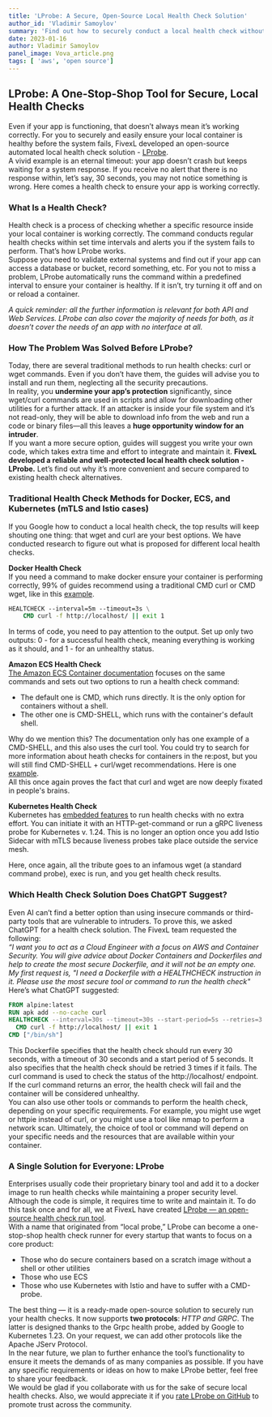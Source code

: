 ```yaml
---
title: 'LProbe: A Secure, Open-Source Local Health Check Solution'
author_id: 'Vladimir Samoylov'
summary: 'Find out how to securely conduct a local health check without wget, curl, or your proprietary code. LProbe is a reliable open-source solution.'
date: 2023-01-16
author: Vladimir Samoylov
panel_image: Vova_article.png
tags: [ 'aws', 'open source']
---
```

## LProbe: A One-Stop-Shop Tool for Secure, Local Health Checks  
Even if your app is functioning, that doesn’t always mean it’s working correctly. For you to securely and easily ensure your local container is healthy before the system fails, FivexL developed an open-source automated local health check solution - [LProbe](https://github.com/fivexl/lprobe).  
A vivid example is an eternal timeout: your app doesn’t crash but keeps waiting for a system response. If you receive no alert that there is no response within, let’s say, 30 seconds, you may not notice something is wrong. Here comes a health check to ensure your app is working correctly. 
### What Is a Health Check?  
Health check is a process of checking whether a specific resource inside your local container is working correctly. The command conducts regular health checks within set time intervals and alerts you if the system fails to perform. That’s how LProbe works.  
Suppose you need to validate external systems and find out if your app can access a database or bucket, record something, etc. For you not to miss a problem, LProbe automatically runs the command within a predefined interval to ensure your container is healthy. If it isn’t, try turning it off and on or reload a container.  
  
*A quick reminder: all the further information is relevant for both API and Web Services. LProbe can also cover the majority of needs for both, as it doesn’t cover the needs of an app with no interface at all.*  
### How The Problem Was Solved Before LProbe?  
Today, there are several traditional methods to run health checks: curl or wget commands. Even if you don’t have them, the guides will advise you to install and run them, neglecting all the security precautions.  
In reality, you **undermine your app’s protection** significantly, since wget/curl commands are used in scripts and allow for downloading other utilities for a further attack. If an attacker is inside your file system and it’s not read-only, they will be able to download info from the web and run a code or binary files—all this leaves a **huge opportunity window for an intruder**.  
If you want a more secure option, guides will suggest you write your own code, which takes extra time and effort to integrate and maintain it. **FivexL developed a reliable and well-protected local health check solution - LProbe.** Let’s find out why it’s more convenient and secure compared to existing health check alternatives.  
### Traditional Health Check Methods for Docker, ECS, and Kubernetes (mTLS and Istio cases)  
If you Google how to conduct a local health check, the top results will keep shouting one thing: that wget and curl are your best options. We have conducted research to figure out what is proposed for different local health checks.  
  
**Docker Health Check**   
If you need a command to make docker ensure your container is performing correctly, 99% of guides recommend using a traditional CMD curl or CMD wget, like in this [example](https://docs.docker.com/engine/reference/builder/#healthcheck).
```dockerfile
HEALTCHECK --interval=5m --timeout=3s \
    CMD curl -f http://localhost/ || exit 1
``` 
In terms of code, you need to pay attention to the output. Set up only two outputs: 0 - for a successful health check, meaning everything is working as it should, and 1 - for an unhealthy status.  
  
**Amazon ECS Health Check**  
[The Amazon ECS Container documentation](https://docs.aws.amazon.com/AmazonECS/latest/developerguide/task_definition_parameters.html#container_definition_healthcheck) focuses on the same commands and sets out two options to run a health check command:  
- The default one is CMD, which runs directly. It is the only option for containers without a shell.  
- The other one is CMD-SHELL, which runs with the container's default shell.  

Why do we mention this? The documentation only has one example of a CMD-SHELL, and this also uses the curl tool. You could try to search for more information about heath checks for containers in the re:post, but you will still find CMD-SHELL + curl/wget recommendations. Here is one [example](https://repost.aws/questions/QUfrOJiYQERXGAOgHGt1GW-w/container-health-check-for-ecs-task-with-awsvpc-network-mode).  
All this once again proves the fact that curl and wget are now deeply fixated in people's brains.  
  
**Kubernetes  Health Check**  
    Kubernetes has [embedded features](https://kubernetes.io/docs/tasks/configure-pod-container/configure-liveness-readiness-startup-probes/#define-a-liveness-http-request) to run health checks with no extra effort. You can initiate it with an HTTP-get-command or run a gRPC liveness probe for Kubernetes v. 1.24. This is no longer an option once you add Istio Sidecar with mTLS because liveness probes take place outside the service mesh.  
  
Here, once again, all the tribute goes to an infamous wget (a standard command probe), exec is run, and you get health check results.  
### Which Health Check Solution Does ChatGPT Suggest?
Even AI can’t find a better option than using insecure commands or third-party tools that are vulnerable to intruders. To prove this, we asked ChatGPT for a health check solution. The FivexL team requested the following:  
*“I want you to act as a Cloud Engineer with a focus on AWS and Container Security. You will give advice about Docker Containers and Dockerfiles and help to create the most secure Dockerfile, and it will not be an empty one. My first request is, "I need a Dockerfile with a HEALTHCHECK instruction in it. Please use the most secure tool or command to run the health check"*  
Here’s what ChatGPT suggested:  
```dockerfile 
FROM alpine:latest
RUN apk add --no-cache curl
HEALTHCHECK --interval=30s --timeout=30s --start-period=5s --retries=3 \
  CMD curl -f http://localhost/ || exit 1
CMD ["/bin/sh"]
```
This Dockerfile specifies that the health check should run every 30 seconds, with a timeout of 30 seconds and a start period of 5 seconds. It also specifies that the health check should be retried 3 times if it fails. The curl command is used to check the status of the http://localhost/ endpoint. If the curl command returns an error, the health check will fail and the container will be considered unhealthy.  
You can also use other tools or commands to perform the health check, depending on your specific requirements. For example, you might use wget or httpie instead of curl, or you might use a tool like nmap to perform a network scan. Ultimately, the choice of tool or command will depend on your specific needs and the resources that are available within your container.
### A Single Solution for Everyone: LProbe 
Еnterprises usually code their proprietary binary tool and add it to a docker image to run health checks while maintaining a proper security level. Although the code is simple, it requires time to write and maintain it. To do this task once and for all, we at FivexL have created [LProbe — an open-source health check run tool](https://github.com/fivexl/lprobe).   
With a name that originated from “local probe,” LProbe can become a one-stop-shop health check runner for every startup that wants to focus on a core product:  
* Those who do secure containers based on a scratch image without a shell or other utilities
* Those who use ECS 
* Those who use Kubernetes with Istio and have to suffer with a CMD-probe.  

The best thing — it is a ready-made open-source solution to securely run your health checks. It now supports **two protocols**: *HTTP and GRPC*. The latter is designed thanks to the Grpc health probe, added by Google to Kubernetes 1.23. On your request, we can add other protocols like the Apache JServ Protocol.  
In the near future, we plan to further enhance the tool’s functionality to ensure it meets the demands of as many companies as possible. If you have any specific requirements or ideas on how to make LProbe better, feel free to share your feedback.  
We would be glad if you collaborate with us for the sake of secure local health checks. Also, we would appreciate it if you [rate LProbe on GitHub](https://github.com/fivexl/lprobe) to promote trust across the community.



